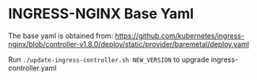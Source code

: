 # INGRESS-NGINX Base Yaml
The base yaml is obtained from:
https://github.com/kubernetes/ingress-nginx/blob/controller-v1.8.0/deploy/static/provider/baremetal/deploy.yaml

Run `./update-ingress-controller.sh NEW_VERSION` to upgrade ingress-controller.yaml